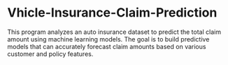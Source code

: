 # Vhicle-Insurance-Claim-Prediction
This program analyzes an auto insurance dataset to predict the total claim amount using machine  learning models. The goal is to build predictive models that can accurately forecast claim amounts  based on various customer and policy features.
